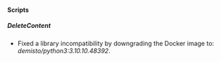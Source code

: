 
#### Scripts

##### DeleteContent

- Fixed a library incompatibility by downgrading the Docker image to: *demisto/python3:3.10.10.48392*.
